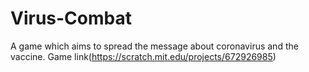 # Virus-Combat
A game which aims to spread the message about coronavirus and the vaccine.
Game link(https://scratch.mit.edu/projects/672926985)
